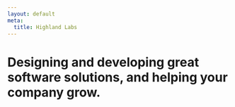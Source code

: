 ```yaml
---
layout: default
meta:
  title: Highland Labs
---
```

<style type="text/css"> :root{  --fg-color: #292826;  --bg-color: #f9d342; } </style>
<main class="container">
  <h1 class="title">Designing and developing great software solutions, and helping your company grow.</h1>
</main>
